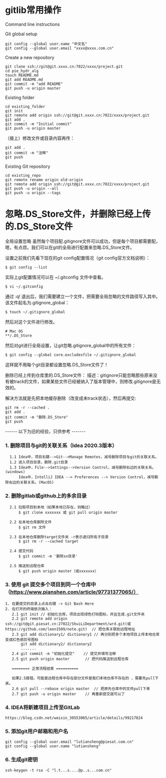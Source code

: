 # gitlib常用操作

Command line instructions

Git global setup
````
git config --global user.name "中文名"
git config --global user.email "xxxx@xxxx.com.cn"
````

Create a new repository
````
git clone ssh://git@git.xxxx.cn:7022/xxxx/project.git
cd pie_hydr_alg
touch README.md
git add README.md
git commit -m "add README"
git push -u origin master
````

Existing folder
````
cd existing_folder
git init
git remote add origin ssh://git@git.xxxx.cn:7022/xxxx/project.git
git add .
git commit -m "Initial commit"
git push -u origin master
````

（接上）修改文件或目录内容再传：
````
git add .
git commit -m "注释"
git push
````

Existing Git repository
````
cd existing_repo
git remote rename origin old-origin
git remote add origin ssh://git@git.xxxx.cn:7022/xxxx/project.git
git push -u origin --all
git push -u origin --tags
````

# 忽略.DS_Store文件，并删除已经上传的.DS_Store文件

全局设置忽略
虽然每个项目配.gitignore文件可以成功，但是每个项目都需要配，嗯，有点烦。我们可以在git的全局进行配置来忽略.DS_Store文件。

设置之前我们先看下现在的git config配置情况（git config官方文档说明）：
````
$ git config --list
````
实际上git配置情况可以在 ~/.gitconfig 文件中查看。
````
$ vi ~/.gitconfig
````
通过 :q! 退出后，我们需要建立一个文件，把需要全局忽略的文件路径写入其中。该文件起名为.gitignore_global：

````
$ touch ~/.gitignore_global
````
然后对这个文件进行修改。

````
# Mac OS
**/.DS_Store
````
然后对git进行全局设置，让git忽略.gitignore_global中的所有文件：
````
$ git config --global core.excludesfile ~/.gitignore_global
````
这样就不用每个git目录都设置忽略.DS_Store文件了！

删除已经上传到仓库里的.DS_Store文件：
描述：gitignore只能忽略那些原来没有被track的文件，如果某些文件已经被纳入了版本管理中，则修改.gitignore是无效的。

解决方法就是先把本地缓存删除（改变成未track状态），然后再提交:
````
git rm -r --cached .
git add .
git commit -m "删除.DS_Store"
git push
````


------ 以下为旧的经验，只供参考 -------

### 1. 删除项目与git的关联关系（Idea 2020.3版本）
````
  1.1 Idea中，项目右键-->Git-->Manage Remotes，减号删除项目与git的关联关系。
  1.2 进入项目目录，删除.git目录
  1.3 Idea中，File-->Settings-->Version Control，减号删除右边的关联关系。(windows)
      Idea中，IntelliJ IDEA --> Preferences --> Version Control，减号删除右边的关联关系。(MacOS)
````

### 2. 删除gitlab或github上的多余目录
````
  2.1 拉取项目到本地（如果本地已存在，则略过）
      $ git clone xxxxxxx 或 git pull origin master

  2.2 在本地仓库删除文件
      $ git rm 文件

  2.3 在本地仓库删除target文件夹 -r表示递归所有子目录
      $ git rm -r --cached target

  2.4 提交代码
      $ git commit -m '删除xx目录'

  2.5 推送到远程仓库
      $ git push origin master（或xxxxxxx）
````

### 3. 使用 git 提交多个项目到同一个仓库中（https://www.pianshen.com/article/97731377065/）
````
1. 在要提交的目录上点击右键 -> Git Bash Here
2. 在打开的终端依次输入：
   2.1 git init	// 初始化仓库，项目出现绿色打钩图标，并且生成.git文件夹
   2.2 git remote add origin ssh://git@git.piesat.cn:27022/ShuiLiDepartment/wrd.git(或https://github.com/leon1509/note.git)	// 把仓库关联到远程地址
   2.3 git add dictionary1/ dictionary1	// 再分别把多个本地项目上传本地仓库 变成红色感叹号图标
       git add dictionary2/ dictionary2
       .......
   2.4 git commit -m "初始化提交"	// 提交并填写注释
   2.5 git push origin master		// 把代码推送到远程仓库

   ======== 正常流程结束 ==========

   如果2.5报错，可能是远程仓库中存在部分文件是我们本地仓库不存在的 ，需要先pull下来。
   2.6 git pull --rebase origin master	// 把原先仓库中的文件pull下来
   2.7 git push -u origin master	// 再重新提交就可以了
````

### 4. IDEA将新建项目上传至GitLab
````
https://blog.csdn.net/weixin_30553065/article/details/99217824
````

### 5. 添加git用户邮箱和用户名
````
git config --global user.email "lutiansheng@piesat.com.cn"
git config --global user.name "lutiansheng"
````

### 6. 生成git密钥
````
ssh-keygen -t rsa -C "l.t...s....@p..s...com.cn"
````
